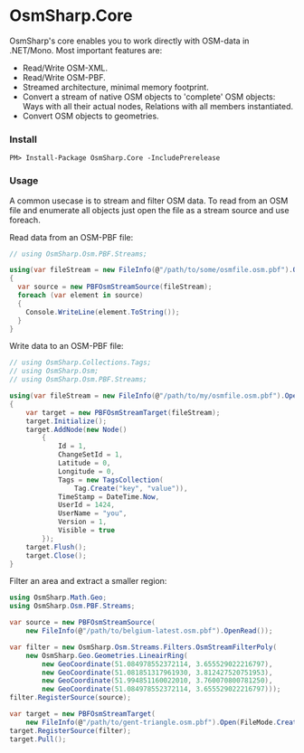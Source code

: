 # OsmSharp.Core

OsmSharp's core enables you to work directly with OSM-data in .NET/Mono. Most important features are:

- Read/Write OSM-XML.
- Read/Write OSM-PBF.
- Streamed architecture, minimal memory footprint.
- Convert a stream of native OSM objects to 'complete' OSM objects: Ways with all their actual nodes, Relations with all members instantiated.
- Convert OSM objects to geometries.

### Install

    PM> Install-Package OsmSharp.Core -IncludePrerelease

### Usage

A common usecase is to stream and filter OSM data. To read from an OSM file and enumerate all objects just open the file as a stream source and use foreach.

Read data from an OSM-PBF file:

```csharp
// using OsmSharp.Osm.PBF.Streams;

using(var fileStream = new FileInfo(@"/path/to/some/osmfile.osm.pbf").OpenRead())
{
  var source = new PBFOsmStreamSource(fileStream);
  foreach (var element in source)
  {
    Console.WriteLine(element.ToString());
  }
}
```

Write data to an OSM-PBF file:

```csharp
// using OsmSharp.Collections.Tags;
// using OsmSharp.Osm;
// using OsmSharp.Osm.PBF.Streams;

using(var fileStream = new FileInfo(@"/path/to/my/osmfile.osm.pbf").OpenRead())
{
	var target = new PBFOsmStreamTarget(fileStream);
	target.Initialize();
	target.AddNode(new Node()
		{
			Id = 1,
			ChangeSetId = 1,
			Latitude = 0,
			Longitude = 0,
			Tags = new TagsCollection(
				Tag.Create("key", "value")),
			TimeStamp = DateTime.Now,
			UserId = 1424,
			UserName = "you",
			Version = 1,
			Visible = true
		});
	target.Flush();
	target.Close();
}
```

Filter an area and extract a smaller region:

```csharp
using OsmSharp.Math.Geo;
using OsmSharp.Osm.PBF.Streams;

var source = new PBFOsmStreamSource(
	new FileInfo(@"/path/to/belgium-latest.osm.pbf").OpenRead());

var filter = new OsmSharp.Osm.Streams.Filters.OsmStreamFilterPoly(
	new OsmSharp.Geo.Geometries.LineairRing(
		new GeoCoordinate(51.084978552372114, 3.655529022216797),
		new GeoCoordinate(51.081851317961930, 3.812427520751953),
		new GeoCoordinate(51.994851160022010, 3.760070800781250),
		new GeoCoordinate(51.084978552372114, 3.655529022216797)));
filter.RegisterSource(source);

var target = new PBFOsmStreamTarget(
	new FileInfo(@"/path/to/gent-triangle.osm.pbf").Open(FileMode.Create, FileAccess.ReadWrite));
target.RegisterSource(filter);
target.Pull();
```


